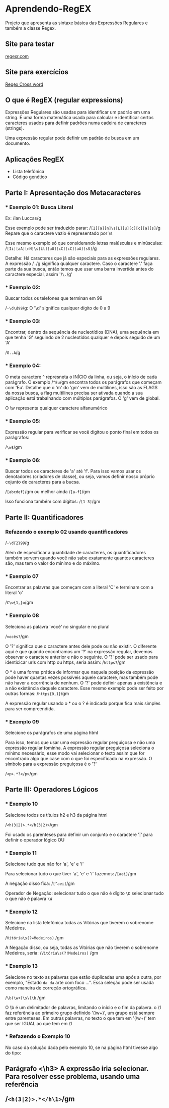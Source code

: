 # Aprendendo-RegEX
Projeto que apresenta as sintaxe básica das Expressões Regulares e também a classe Regex.

## Site para testar

[regexr.com](https://regexr.com/)

## Site para exercícios
[Regex Cross word](https://regexcrossword.com/)

## O que é RegEX (regular expressions)
Expressões Regulares são usadas para identificar um padrão em uma string. É uma forma matemática usada para calcular e identificar certos caracteres usados para definir padrões numa cadeira de caracteres (strings).

Uma expressão regular pode definir um padrão de busca em um documento.

## Aplicações RegEX
* Lista telefônica
* Código genético

## Parte I: Apresentação dos Metacaracteres
### * Exemplo 01: Busca Literal

Ex: /Ian Luccas/g

Esse exemplo pode ser traduzido parar: /```[I][a][n]\s[L][u][c][c][a][s]```/g Repare que o caractere vazio é representado por \s

Esse mesmo exemplo só que considerando letras maiúsculas e minúsculas: /```[Ii][aA][nN]\s[Ll][uU][cC][cC][aA][sS]```/g

Detalhe: Há caracteres que já são especiais para as expressões regulares. A expressão /```.```/g significa qualquer caractere. Caso o caractere '.' faça parte da sua busca, então temos que usar uma barra invertida antes do caractere especial, assim '/```\.```/g'

### * Exemplo 02: 

Buscar todos os telefones que terminan em 99

/```-\d\d99```/g: O '\d' significa qualquer dígito de 0 a 9

### * Exemplo 03: 

Encontrar, dentro da sequência de nucleotídios (DNA), uma sequência em que tenha 'G' seguindo de 2 nucleotídos qualquer e depois seguido de um 'A'

/```G..A```/g

### * Exemplo 04:
O meta caractere ^ represneta o INÍCIO da linha, ou seja, o início de cada parágrafo. O exemplo /```^Eu```/gm encontra todos os parágrafos que começam com 'Eu'. Detalhe que o 'm' do 'gm' vem de multilines, isso são as FLAGS da nossa busca, a flag multilines precisa ser ativada quando a sua aplicação está trabalhando com múltiplos parágrafos. O 'g' vem de global.

O \w representa qualquer caractere alfanumérico

### * Exemplo 05:

Expressão regular para verificar se você digitou o ponto final em todos os parágrafos:

/```\w$```/gm

### * Exemplo 06: 

Buscar todos os caracteres de 'a' até 'f'. Para isso vamos usar os denotadores (criadores de classe), ou seja, vamos definir nosso próprio cojunto de caracteres para a bucsa.

/```[abcdef]```/gm ou melhor ainda /```[a-f]```/gm

Isso funciona também com dígitos: /```[1-3]```/gm
    
## Parte II: Quantificadores

### Refazendo o exemplo 02 usando quantificadores

/```-\d{2}99```/g

Além  de especificar a quantidade de caracteres, os quantificadores também servem quando você não sabe exatamente quantos caracteres são, mas tem o valor do mínimo e do máximo.

### * Exemplo 07

Encontrar as palavras que começam com a literal 'C' e terminam com a literal 'o'

/```C\w{1,}o```/gm

### * Exemplo 08

Seleciona as palavra 'você' no singular e no plural

/```vocês?```/gm

O '?' significa que o caractere antes dele pode ou não existir. O diferente aqui é que quando encontramos um '?' na expressão regular, devemos observar o caractere anterior e não o seguinte. O '?' pode ser usado para identicicar urls com http ou https, seria assim: /```https?```/gm

O * é uma forma prática de informar que naquela posição da expressão pode haver quantas vezes possíveis aquele caractere, mas também pode não haver a ocorrência de nenhum. O '?' pode definir apenas a existência e a não existência daquele caractere. Esse mesmo exemplo pode ser feito por outras formas: /```https{0,1}```/gm

A expressão regular usando o * ou o ? é indicada porque fica mais simples para ser compreendida.

### * Exemplo 09

Selecione os parágrafos de uma página html

Para isso, temos que usar uma expressão regular preguiçosa e não uma expressão regular fominha. A expressão regular preguiçosa seleciona o mínimo necessário, esse modo vai selecionar o texto assim que for encontrado algo que case com o que foi especificado na expressão. O símbolo para a expressão preguiçosa é o '?'

/```<p>.*?</p>```/gm

## Parte III: Operadores Lógicos

### * Exemplo 10

Selecione todos os títulos h2 e h3 da página html

/```<h(3|2)>.*</h(3|2)>```/gm

Foi usado os parenteses para definir um conjunto e o caractere '|' para definir o operador lógico OU

### * Exemplo 11

Selecione tudo que não for 'a', 'e' e 'i'

Para selecionar tudo o que tiver 'a', 'e' e 'i' fazemos: /```[aei]```/gm

A negação disso fica: /```[^aei]```/gm

Operador de Negação: 
selecionar tudo o que não é dígito ```\D``` 
selecionar tudo o que não é palavra ```\W```

### * Exemplo 12

Selecione na lista telefônica todas as Vitórias que tiverem o sobrenome Medeiros.

/```Vitória\s(?=Medeiros)``` /gm

A Negação disso, ou seja, todas as Vitórias que não tiverem o sobrenome Medeiros, seria: /```Vitória\s(?!Medeiros)``` /gm

### * Exemplo 13

Selecione no texto as palavras que estão duplicadas uma após a outra, por exemplo, "Estado ```da da``` arte com foco ...". Essa seleção pode ser usada como maneira de correção ortográfica.

/```\b(\w+)\s\1\b``` /gm

O \b é um delimitador de palavras, limitando o início e o fim da palavra. o \1 faz referência ao primeiro grupo definido '(\w+)', um grupo está sempre entre parenteses. Em outras palavras, no texto o que tem em '(\w+)' tem que ser IGUAL ao que tem em \1

### * Refazendo o Exemplo 10

No caso da solução dada pelo exemplo 10, se na página html tivesse algo do tipo: <h2> Parágrafo <\h3> A expressão iria selecionar. Para resolver esse problema, usando uma referência
  
/```<h(3|2)>.*</h\1>```/gm
